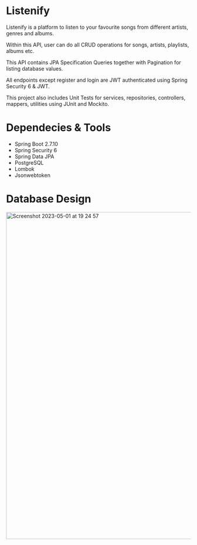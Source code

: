 # Listenify
Listenify is a platform to listen to your favourite songs from different artists, genres and albums. 

Within this API, user can do all CRUD operations for songs, artists, playlists, albums etc. 

This API contains JPA Specification Queries together with Pagination for listing database values.

All endpoints except register and login are JWT authenticated using Spring Security 6 & JWT.

This project also includes Unit Tests for services, repositories, controllers, mappers, utilities using JUnit and Mockito.

# Dependecies & Tools

- Spring Boot 2.7.10
- Spring Security 6
- Spring Data JPA
- PostgreSQL
- Lombok
- Jsonwebtoken


# Database Design

<img width="890" alt="Screenshot 2023-05-01 at 19 24 57" src="https://user-images.githubusercontent.com/73110402/235487604-5ddaea74-0ef8-42e8-8ee8-4d84f809e327.png">



